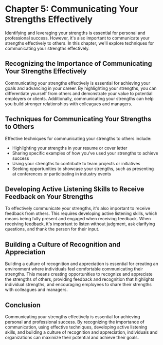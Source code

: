 Chapter 5: Communicating Your Strengths Effectively
===================================================

Identifying and leveraging your strengths is essential for personal and professional success. However, it's also important to communicate your strengths effectively to others. In this chapter, we'll explore techniques for communicating your strengths effectively.

Recognizing the Importance of Communicating Your Strengths Effectively
----------------------------------------------------------------------

Communicating your strengths effectively is essential for achieving your goals and advancing in your career. By highlighting your strengths, you can differentiate yourself from others and demonstrate your value to potential employers or clients. Additionally, communicating your strengths can help you build stronger relationships with colleagues and managers.

Techniques for Communicating Your Strengths to Others
-----------------------------------------------------

Effective techniques for communicating your strengths to others include:

* Highlighting your strengths in your resume or cover letter
* Sharing specific examples of how you've used your strengths to achieve success
* Using your strengths to contribute to team projects or initiatives
* Seeking opportunities to showcase your strengths, such as presenting at conferences or participating in industry events

Developing Active Listening Skills to Receive Feedback on Your Strengths
------------------------------------------------------------------------

To effectively communicate your strengths, it's also important to receive feedback from others. This requires developing active listening skills, which means being fully present and engaged when receiving feedback. When receiving feedback, it's important to listen without judgment, ask clarifying questions, and thank the person for their input.

Building a Culture of Recognition and Appreciation
--------------------------------------------------

Building a culture of recognition and appreciation is essential for creating an environment where individuals feel comfortable communicating their strengths. This means creating opportunities to recognize and appreciate the strengths of others, providing feedback and recognition that highlights individual strengths, and encouraging employees to share their strengths with colleagues and managers.

Conclusion
----------

Communicating your strengths effectively is essential for achieving personal and professional success. By recognizing the importance of communication, using effective techniques, developing active listening skills, and building a culture of recognition and appreciation, individuals and organizations can maximize their potential and achieve their goals.
